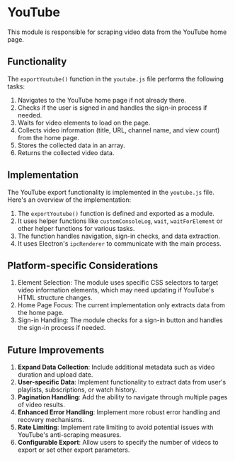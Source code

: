 # YouTube

This module is responsible for scraping video data from the YouTube home page.

## Functionality

The `exportYoutube()` function in the `youtube.js` file performs the following tasks:

1. Navigates to the YouTube home page if not already there.
2. Checks if the user is signed in and handles the sign-in process if needed.
3. Waits for video elements to load on the page.
4. Collects video information (title, URL, channel name, and view count) from the home page.
5. Stores the collected data in an array.
6. Returns the collected video data.

## Implementation

The YouTube export functionality is implemented in the `youtube.js` file. Here's an overview of the implementation:

1. The `exportYoutube()` function is defined and exported as a module.
2. It uses helper functions like `customConsoleLog`, `wait`, `waitForElement` or other helper functions for various tasks.
3. The function handles navigation, sign-in checks, and data extraction.
4. It uses Electron's `ipcRenderer` to communicate with the main process.

## Platform-specific Considerations

1. Element Selection: The module uses specific CSS selectors to target video information elements, which may need updating if YouTube's HTML structure changes.
2. Home Page Focus: The current implementation only extracts data from the home page.
3. Sign-in Handling: The module checks for a sign-in button and handles the sign-in process if needed.

## Future Improvements

1. **Expand Data Collection**: Include additional metadata such as video duration and upload date.
2. **User-specific Data**: Implement functionality to extract data from user's playlists, subscriptions, or watch history.
3. **Pagination Handling**: Add the ability to navigate through multiple pages of video results.
4. **Enhanced Error Handling**: Implement more robust error handling and recovery mechanisms.
5. **Rate Limiting**: Implement rate limiting to avoid potential issues with YouTube's anti-scraping measures.
6. **Configurable Export**: Allow users to specify the number of videos to export or set other export parameters.

